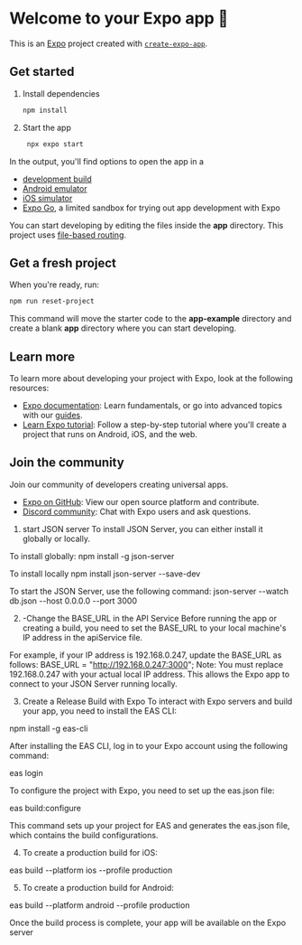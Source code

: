 # Welcome to your Expo app 👋

This is an [Expo](https://expo.dev) project created with [`create-expo-app`](https://www.npmjs.com/package/create-expo-app).

## Get started

1. Install dependencies

   ```bash
   npm install
   ```

2. Start the app

   ```bash
    npx expo start
   ```

In the output, you'll find options to open the app in a

- [development build](https://docs.expo.dev/develop/development-builds/introduction/)
- [Android emulator](https://docs.expo.dev/workflow/android-studio-emulator/)
- [iOS simulator](https://docs.expo.dev/workflow/ios-simulator/)
- [Expo Go](https://expo.dev/go), a limited sandbox for trying out app development with Expo

You can start developing by editing the files inside the **app** directory. This project uses [file-based routing](https://docs.expo.dev/router/introduction).

## Get a fresh project

When you're ready, run:

```bash
npm run reset-project
```

This command will move the starter code to the **app-example** directory and create a blank **app** directory where you can start developing.

## Learn more

To learn more about developing your project with Expo, look at the following resources:

- [Expo documentation](https://docs.expo.dev/): Learn fundamentals, or go into advanced topics with our [guides](https://docs.expo.dev/guides).
- [Learn Expo tutorial](https://docs.expo.dev/tutorial/introduction/): Follow a step-by-step tutorial where you'll create a project that runs on Android, iOS, and the web.

## Join the community

Join our community of developers creating universal apps.

- [Expo on GitHub](https://github.com/expo/expo): View our open source platform and contribute.
- [Discord community](https://chat.expo.dev): Chat with Expo users and ask questions.


 1. start JSON server
To install JSON Server, you can either install it globally or locally.

To install globally:
npm install -g json-server

To install locally
npm install json-server --save-dev


To start the JSON Server, use the following command:
json-server --watch db.json --host 0.0.0.0 --port 3000


2. -Change the BASE_URL in the API Service
Before running the app or creating a build, you need to set the BASE_URL to your local machine's IP address in the apiService file.

For example, if your IP address is 192.168.0.247, update the BASE_URL as follows:
BASE_URL = "http://192.168.0.247:3000";
Note: You must replace 192.168.0.247 with your actual local IP address. This allows the Expo app to connect to your JSON Server running locally.


3.  Create a Release Build with Expo
To interact with Expo servers and build your app, you need to install the EAS CLI:

npm install -g eas-cli

After installing the EAS CLI, log in to your Expo account using the following command:

eas login

To configure the project with Expo, you need to set up the eas.json file:

eas build:configure

This command sets up your project for EAS and generates the eas.json file, which contains the build configurations.

4. To create a production build for iOS:

eas build --platform ios --profile production

5. To create a production build for Android:

eas build --platform android --profile production

Once the build process is complete, your app will be available on the Expo server






